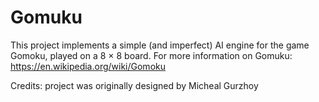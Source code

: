 # Gomuku

This project implements a simple (and imperfect) AI engine for the game Gomoku, played on a 8 × 8 board. 
For more information on Gomuku: https://en.wikipedia.org/wiki/Gomoku

Credits: project was originally designed by Micheal Gurzhoy
